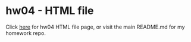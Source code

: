 # hw04 - HTML file

Click [here](https://stat545-ubc-hw-2019-20.github.io/stat545-hw-kaitsull/hw04/hw04.html) for hw04 HTML file page, or visit the main README.md for my homework repo.
